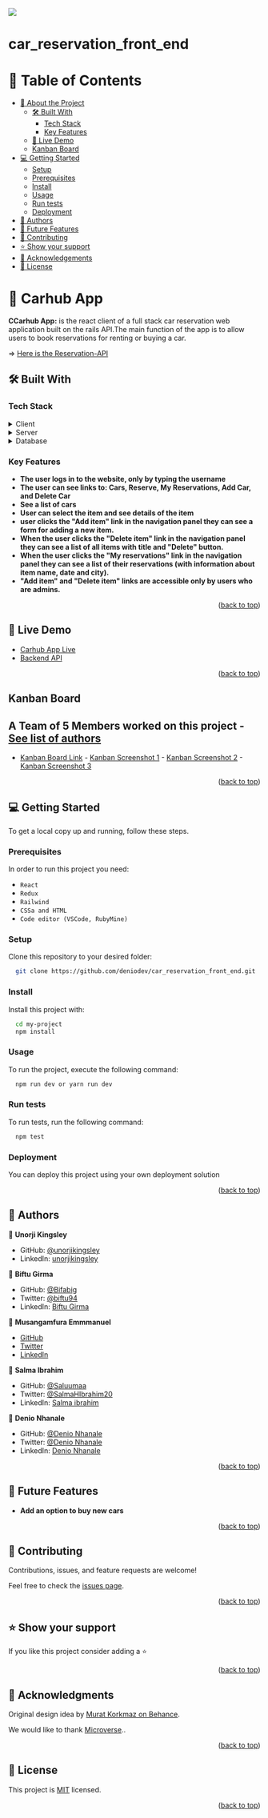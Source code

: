 ![](https://img.shields.io/badge/Microverse-blueviolet)

<h1><b>car_reservation_front_end</b></h1>

</div>

<!-- TABLE OF CONTENTS -->

# 📗 Table of Contents

- [📖 About the Project](#about-project)
  - [🛠 Built With](#built-with)
    - [Tech Stack](#tech-stack)
    - [Key Features](#key-features)
  - [🚀 Live Demo](#live-demo)
  - [Kanban Board](#Kanban-Board)
- [💻 Getting Started](#getting-started)
  - [Setup](#setup)
  - [Prerequisites](#prerequisites)
  - [Install](#install)
  - [Usage](#usage)
  - [Run tests](#run-tests)
  - [Deployment](#deployment)
- [👥 Authors](#authors)
- [🔭 Future Features](#future-features)
- [🤝 Contributing](#contributing)
- [⭐️ Show your support](#support)
- [🙏 Acknowledgements](#acknowledgements)
- [📝 License](#license)

<!-- PROJECT DESCRIPTION -->

# 📖 Carhub App <a name="about-project"></a>

**CCarhub App:** is the react client of  a full stack car reservation web application built on the rails API.The main function of the app is to allow users to book reservations for renting or buying a car.

=> [Here is the Reservation-API](https://github.com/unorjikingsley/Reservation-API)

## 🛠 Built With <a name="built-with"></a>

### Tech Stack <a name="tech-stack"></a>

<details>
 <summary>Client</summary>
  <ul>
    <li><a href="https://react.dev/">ReactJS</a></li>
  </ul>
</details>

<details>
  <summary>Server</summary>
  <ul>
    <li><a href="https://rubyonrails.org/">Ruby on Rails</a></li>
  </ul>
</details>

<details>
<summary>Database</summary>
  <ul>
    <li><a href="https://www.postgresql.org/">PostgreSQL</a></li>
  </ul>
</details>

<!-- Features -->

### Key Features <a name="key-features"></a>

- **The user logs in to the website, only by typing the username**
- **The user can see links to: Cars, Reserve, My Reservations, Add Car, and Delete Car**
- **See a list of cars**
- **User can select the item and see details of the item**
- **user clicks the "Add item" link in the navigation panel they can see a form for adding a new item.**
- **When the user clicks the "Delete item" link in the navigation panel they can see a list of all items with title and "Delete" button.**
- **When the user clicks the "My reservations" link in the navigation panel they can see a list of their reservations (with information about item name, date and city).**
- **"Add item" and "Delete item" links are accessible only by users who are admins.**

<p align="right">(<a href="#readme-top">back to top</a>)</p>

<!-- GETTING STARTED -->

## 🚀 Live Demo <a name="live-demo"></a>

- <a href="https://dev--cozy-concha-614dd5.netlify.app/">Carhub App Live</a>
- <a href="https://carhub-nxj0.onrender.com/api/v1/cars">Backend API</a>

<p align="right">(<a href="#readme-top">back to top</a>)</p>

## Kanban Board <a name="Kanban-Board"></a>

 ## A Team of 5 Members worked on this project - [See list of authors](#authors)
   - <a href="https://github.com/users/unorjikingsley/projects/6/views/1">Kanban Board Link</a>
    - [Kanban Screenshot 1](https://user-images.githubusercontent.com/99336776/272520515-00422de1-c8f6-4970-839b-bd1ae78846b3.png)
    - [Kanban Screenshot 2](https://user-images.githubusercontent.com/99336776/272520581-ffb1d505-33b2-4727-8a8e-5b9a2961b9e3.png)
    - [Kanban Screenshot 3](https://user-images.githubusercontent.com/99336776/272520633-b4b7e1dc-cfe2-4e1c-9019-d4cac923e4b2.png)

<p align="right">(<a href="#readme-top">back to top</a>)</p>

## 💻 Getting Started <a name="getting-started"></a>

To get a local copy up and running, follow these steps.

### Prerequisites

In order to run this project you need:

- `React`
- `Redux`
- `Railwind`
- `CSSa and HTML`
- `Code editor (VSCode, RubyMine)`

### Setup

Clone this repository to your desired folder:

```sh
  git clone https://github.com/deniodev/car_reservation_front_end.git
```

### Install

Install this project with:

```sh
  cd my-project
  npm install
```

### Usage

To run the project, execute the following command:

```sh
  npm run dev or yarn run dev
```

### Run tests

To run tests, run the following command:

```sh
  npm test
```

### Deployment

You can deploy this project using your own deployment solution

<p align="right">(<a href="#readme-top">back to top</a>)</p>

<!-- AUTHORS -->

## 👥 Authors <a name="authors"></a>

👤 **Unorji Kingsley**

- GitHub: [@unorjikingsley](https://github.com/unorjikingsley)
- LinkedIn: [unorjikingsley](linkedin.com/in/unorjikingsley)

👤 **Biftu Girma**

- GitHub: [@Bifabig](https://github.com/Bifabig)
- Twitter: [@biftu94](https://twitter.com/biftu94)
- LinkedIn: [Biftu Girma](https://www.linkedin.com/in/biftu-girma/)

👤 **Musangamfura Emmmanuel**

- [GitHub](https://github.com/musangamfure)
- [Twitter](https://twitter.com/musangamfure)
- [LinkedIn](https://www.linkedin.com/in/musangamfurae)

👤 **Salma Ibrahim**

- GitHub: [@Saluumaa](https://github.com/saluumaa)
- Twitter: [@SalmaHIbrahim20](https://twitter.com/SalmaHIbrahim20)
- LinkedIn: [Salma ibrahim](https://www.linkedin.com/in/salma-ibrahim-78bb5a14a/)

👤 **Denio Nhanale**

- GitHub: [@Denio Nhanale](https://github.com/deniodev)
- Twitter: [@Denio Nhanale](https://twitter.com/DNhanale)
- LinkedIn: [Denio Nhanale](www.linkedin.com/in/denionhanale)

<p align="right">(<a href="#readme-top">back to top</a>)</p>

<!-- FUTURE FEATURES -->

## 🔭 Future Features <a name="future-features"></a>

- **Add an option to buy new cars**

<p align="right">(<a href="#readme-top">back to top</a>)</p>

<!-- CONTRIBUTING -->

## 🤝 Contributing <a name="contributing"></a>

Contributions, issues, and feature requests are welcome!

Feel free to check the [issues page](https://github.com/Bifabig/blog-app-rails/issues/).

<p align="right">(<a href="#readme-top">back to top</a>)</p>

<!-- SUPPORT -->

## ⭐️ Show your support <a name="support"></a>

If you like this project consider adding a ⭐️

<p align="right">(<a href="#readme-top">back to top</a>)</p>

<!-- ACKNOWLEDGEMENTS -->

## 🙏 Acknowledgments <a name="acknowledgements"></a>

Original design idea by [Murat Korkmaz on Behance](https://www.behance.net/gallery/26425031/Vespa-Responsive-Redesign).

We would like to thank [Microverse](https://bit.ly/MicroverseTN)..

<p align="right">(<a href="#readme-top">back to top</a>)</p>

<!-- LICENSE -->

## 📝 License <a name="license"></a>

This project is [MIT](./LICENSE) licensed.

<p align="right">(<a href="#readme-top">back to top</a>)</p>

